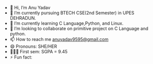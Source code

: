 - 👋 Hi, I’m Anu Yadav
- 👀 I’m currently pursuing BTECH CSE(2nd Semester) in UPES DEHRADUN. 
- 🌱 I’m currently learning C Language,Python, and Linux.
- 💞️ I’m looking to collaborate on primitive project on C Language and python.
- 📫 How to reach me anuyadav9595@gmail.com
- 😄 Pronouns: SHE/HER
- 👩🏻‍🎓 First sem: SGPA = 9.45
- ⚡ Fun fact: 

<!---
AnuYadav00/AnuYadav00 is a ✨ special ✨ repository because its `README.md` (this file) appears on your GitHub profile.
You can click the Preview link to take a look at your changes.
--->
